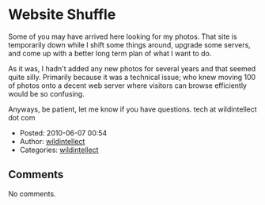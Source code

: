 # Website Shuffle

Some of you may have arrived here looking for my photos. That site is temporarily down while I shift some things around, upgrade some servers, and come up with a better long term plan of what I want to do.

As it was, I hadn't added any new photos for several years and that seemed quite silly. Primarily because it was a technical issue; who knew moving 100 of photos onto a decent web server where visitors can browse efficiently would be so confusing.

Anyways, be patient, let me know if you have questions. tech at wildintellect dot com

-   Posted: 2010-06-07 00:54
-   Author: [wildintellect](author/wildintellect.html)
-   Categories: [wildintellect](category/wildintellect.html)

## Comments

No comments.
